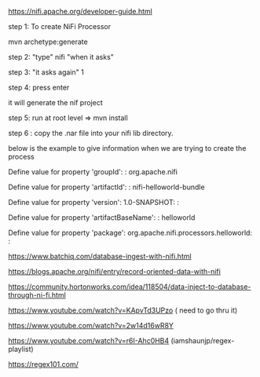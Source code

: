 https://nifi.apache.org/developer-guide.html

step 1: To create NiFi Processor

mvn archetype:generate

step 2: "type" nifi "when it asks"

step 3: "it asks again" 1

step 4: press enter

it will generate the nif project

step 5: run at root level =>  mvn install


step 6 : copy the .nar file into your nifi lib directory.



below is the example to give information when we are trying to create the process

Define value for property 'groupId': : org.apache.nifi

Define value for property 'artifactId': : nifi-helloworld-bundle

Define value for property 'version':  1.0-SNAPSHOT: :

Define value for property 'artifactBaseName': : helloworld

Define value for property 'package':  org.apache.nifi.processors.helloworld: :


https://www.batchiq.com/database-ingest-with-nifi.html

https://blogs.apache.org/nifi/entry/record-oriented-data-with-nifi

https://community.hortonworks.com/idea/118504/data-inject-to-database-through-ni-fi.html


https://www.youtube.com/watch?v=KApvTd3UPzo  ( need to go thru it)

https://www.youtube.com/watch?v=2w14d16wR8Y

https://www.youtube.com/watch?v=r6I-Ahc0HB4 (iamshaunjp/regex-playlist)

https://regex101.com/

